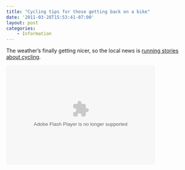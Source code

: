 ```yaml
---
title: "Cycling tips for those getting back on a bike"
date: '2011-03-28T15:53:41-07:00'
layout: post
categories:
    - Information
---
```


The weather’s finally getting nicer, so the local news is [running stories about cycling](https://abc7.com/archive/8037905/).  
  
<object height="268" id="otvPlayer" width="400"><param name="movie" value="http://cdn.abclocal.go.com/static/flash/embeddedPlayer/swf/otvEmLoader.swf?version=&station=kabc&section=&mediaId=8037915&cdnRoot=http://cdn.abclocal.go.com&webRoot=http://abclocal.go.com&configPath=/util/&site="></param><param name="allowScriptAccess" value="always"></param><param name="allowNetworking" value="all"></param><param name="allowFullScreen" value="true"></param><embed allowfullscreen="allowfullscreen" allownetworking="all" allowscriptaccess="always" height="268" id="otvPlayer" src="http://cdn.abclocal.go.com/static/flash/embeddedPlayer/swf/otvEmLoader.swf?version=&station=kabc&section=&mediaId=8037915&cdnRoot=http://cdn.abclocal.go.com&webRoot=http://abclocal.go.com&configPath=/util/&site=" type="application/x-shockwave-flash" width="400"></embed></object>